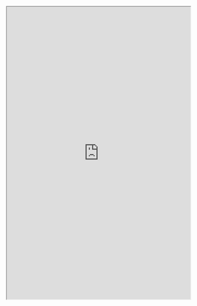 


<iframe 
		height = 800
		width = 100%
		padding = 0 0
		marging = 0 0
		src = "http://d/kotlin/"></iframe>